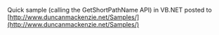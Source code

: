 Quick sample (calling the GetShortPathName API) in VB.NET posted to [http://www.duncanmackenzie.net/Samples/](http://www.duncanmackenzie.net/Samples/)